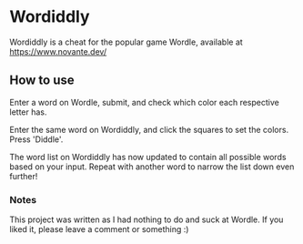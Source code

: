 # Wordiddly

Wordiddly is a cheat for the popular game Wordle, available at
https://www.novante.dev/

## How to use

Enter a word on Wordle, submit, and check which color each respective letter has. 

Enter the same word on Wordiddly, and click the squares to set the colors. 
Press 'Diddle'. 

The word list on Wordiddly has now updated to contain all possible words based on your input.
Repeat with another word to narrow the list down even further!

### Notes

This project was written as I had nothing to do and suck at Wordle. If you liked it, please leave a comment or something :)
